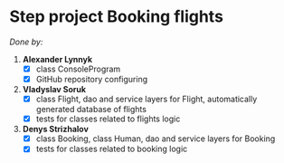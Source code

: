 # Step project Booking flights

_Done by:_
1. __Alexander Lynnyk__
    -[x] class ConsoleProgram
    -[x] GitHub repository configuring
1. __Vladyslav Soruk__
    -[x] class Flight, dao and service layers for Flight, automatically generated database of flights
    -[x] tests for classes related to flights logic
1. __Denys Strizhalov__
    -[x] class Booking, class Human, dao and service layers for Booking
    -[x] tests for classes related to booking logic